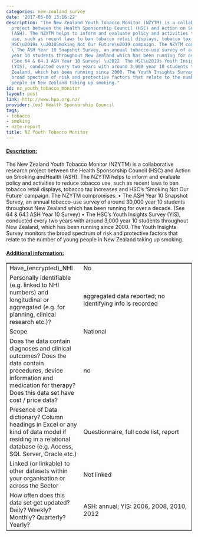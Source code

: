 ```yaml
---
categories: new-zealand survey
date: '2017-05-08 13:16:22'
description: "The New Zealand Youth Tobacco Monitor (NZYTM) is a collaborative research
  project between the Health Sponsorship Council (HSC) and Action on Smoking andHealth
  (ASH). The NZYTM helps to inform and evaluate policy and activities to reduce tobacco
  use, such as recent laws to ban tobacco retail displays, tobacco tax increases and
  HSC\u2019s \u2018Smoking Not Our Future\u2019 campaign. The NZYTM compromises: \u2022
  \ The ASH Year 10 Snapshot Survey, an annual tobacco-use survey of around 30,000
  year 10 students throughout New Zealand which has been running for over a decade.
  (See 64 & 64.1 ASH Year 10 Survey) \u2022  The HSC\u2019s Youth Insights Survey
  (YIS), conducted every two years with around 3,000 year 10 students throughout New
  Zealand, which has been running since 2000. The Youth Insights Survey monitors the
  broad spectrum of risk and protective factors that relate to the number of young
  people in New Zealand taking up smoking."
id: nz_youth_tobacco_monitor
layout: post
link: http://www.hpa.org.nz/
provider: (ex) Health Sponsorship Council
tags:
- tobacco
- smoking
- nzte-report
title: NZ Youth Tobacco Monitor
---
```



 <h4> <u>Description:</u> </h4>
The New Zealand Youth Tobacco Monitor (NZYTM) is a collaborative research project between the Health Sponsorship Council (HSC) and Action on Smoking andHealth (ASH). The NZYTM helps to inform and evaluate policy and activities to reduce tobacco use, such as recent laws to ban tobacco retail displays, tobacco tax increases and HSC’s ‘Smoking Not Our Future’ campaign. The NZYTM compromises: •  The ASH Year 10 Snapshot Survey, an annual tobacco-use survey of around 30,000 year 10 students throughout New Zealand which has been running for over a decade. (See 64 & 64.1 ASH Year 10 Survey) •  The HSC’s Youth Insights Survey (YIS), conducted every two years with around 3,000 year 10 students throughout New Zealand, which has been running since 2000. The Youth Insights Survey monitors the broad spectrum of risk and protective factors that relate to the number of young people in New Zealand taking up smoking.
 <h4> <u>Additional information:</u> </h4>
 <table style="border: 1px solid">
 <tr> <td width="40%">Have_(encrypted)_NHI</td> <td>No</td> </tr>
 <tr> <td width="40%">Personally identifiable (e.g. linked to NHI numbers) and longitudinal or aggregated (e.g. for planning, clinical research etc.)?</td> <td>aggregated data reported; no identifying info is recorded</td> </tr>
 <tr> <td width="40%">Scope</td> <td>National</td> </tr>
 <tr> <td width="40%">Does the data contain diagnoses and clinical outcomes?
Does the data contain procedures, device information and medication for therapy?
Does this data set have cost / price data?</td> <td>no</td> </tr>
 <tr> <td width="40%">Presence of Data dictionary? Column headings in Excel or any kind of data model if residing in a relational database (e.g. Access, SQL Server, Oracle etc.) </td> <td>Questionnaire, full code list, report</td> </tr>
 <tr> <td width="40%">Linked (or linkable) to other datasets within your organisation or across the Sector</td> <td>Not linked</td> </tr>
 <tr> <td width="40%">How often does this data set get updated? Daily? Weekly? Monthly? Quarterly? Yearly?</td> <td>ASH: annual; YIS: 2006, 2008, 2010, 2012</td> </tr>
 </table>